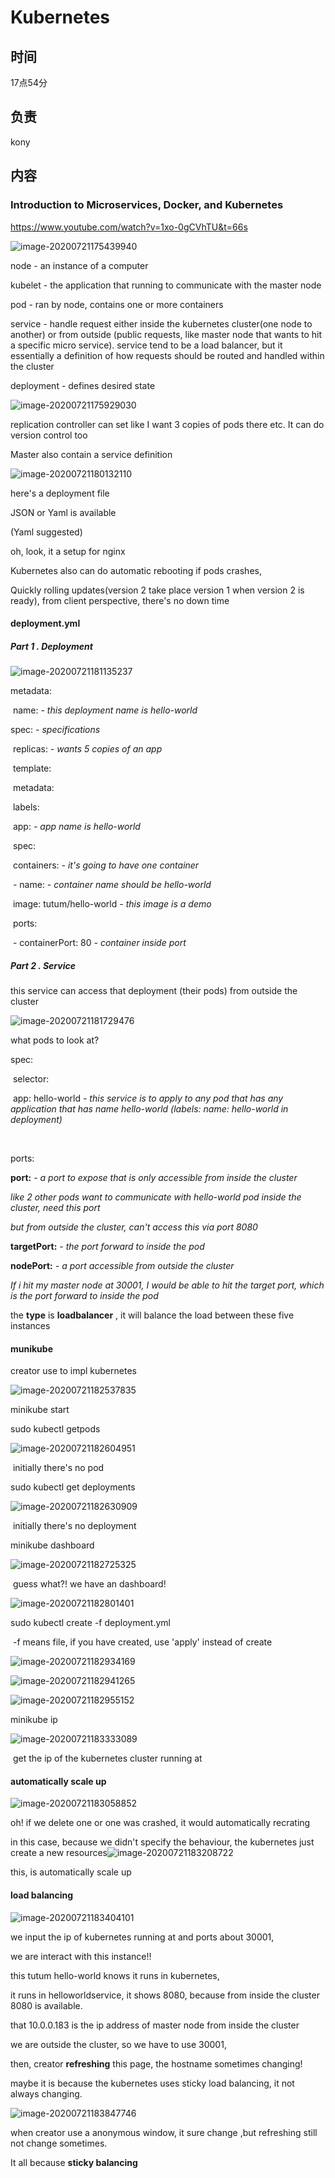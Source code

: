 # Kubernetes

## 时间

17点54分

## 负责

kony

## 内容

### Introduction to Microservices, Docker, and Kubernetes

https://www.youtube.com/watch?v=1xo-0gCVhTU&t=66s

![image-20200721175439940](Kubernetes.assets/image-20200721175439940.png)

node - an instance of a computer 

kubelet - the application that running to communicate with the master node

pod - ran by node, contains one or more containers

service - handle request either inside the kubernetes cluster(one node to another) or from outside (public requests, like master node that wants to hit a specific micro service). service tend to be a load balancer, but it essentially a definition of how requests should be routed and handled within the cluster

deployment - defines desired state



![image-20200721175929030](Kubernetes.assets/image-20200721175929030.png)

replication controller can set like I want 3 copies of pods there etc. It can do version control too

Master also contain a service definition

![image-20200721180132110](Kubernetes.assets/image-20200721180132110.png)

here's a deployment file

JSON or Yaml is available

(Yaml suggested)

oh, look, it a setup for nginx

Kubernetes also can do automatic rebooting if pods crashes,

Quickly rolling updates(version 2 take place version 1 when version 2 is ready), from client perspective, there's no down time

#### deployment.yml

##### Part 1 . Deployment

![image-20200721181135237](Kubernetes.assets/image-20200721181135237.png)

metadata:

​	name: *- this deployment name is hello-world*

spec: *- specifications*

​	replicas: *- wants 5 copies of an app*

​	template: 

​		metadata:

​			labels:

​				app: - *app name is hello-world*

​		spec:

​			containers: *- it's going to have one container*

​				-	 name: *- container name should be hello-world*

​					   image: tutum/hello-world *- this image is a demo* 

​					   ports:

​							-	containerPort: 80 *- container inside port*

##### Part 2 . Service

this service can access that deployment (their pods) from outside the cluster

![image-20200721181729476](Kubernetes.assets/image-20200721181729476.png)

what pods to look at?

spec:

​	selector:

​		app: hello-world *- this service is to apply to any pod that has any application that has name hello-world (labels: name: hello-world in deployment)*

​	

ports:

**port:** *- a port to expose that is only accessible from inside the cluster*

*like 2 other pods want to communicate with hello-world pod inside the cluster, need this port*

*but from outside the cluster, can't access this via port 8080*

**targetPort:** *- the port forward to inside the pod* 

**nodePort:** *- a port accessible from outside the cluster*

*If i hit my master node at 30001, I would be able to hit the target port, which is the port forward to inside the pod*



the **type** is **loadbalancer** , it will balance the load between these five instances

#### munikube

creator use to impl kubernetes

![image-20200721182537835](Kubernetes.assets/image-20200721182537835.png)

minikube start

sudo kubectl getpods

![image-20200721182604951](Kubernetes.assets/image-20200721182604951.png)

​					initially there's no pod

sudo kubectl get deployments

![image-20200721182630909](Kubernetes.assets/image-20200721182630909.png)

​					initially there's no deployment

minikube dashboard

![image-20200721182725325](Kubernetes.assets/image-20200721182725325.png)

​					guess what?! we have an dashboard!

![image-20200721182801401](Kubernetes.assets/image-20200721182801401.png)

sudo kubectl create -f deployment.yml

​			-f means file, if you have created, use 'apply' instead of create

![image-20200721182934169](Kubernetes.assets/image-20200721182934169.png)

![image-20200721182941265](Kubernetes.assets/image-20200721182941265.png)

![image-20200721182955152](Kubernetes.assets/image-20200721182955152.png)

minikube ip

![image-20200721183333089](Kubernetes.assets/image-20200721183333089.png)

​			get the ip of the kubernetes cluster running at



#### automatically scale up

![image-20200721183058852](Kubernetes.assets/image-20200721183058852.png)

oh! if we delete one or one was crashed, it would automatically recrating

in this case, because we didn't specify the behaviour, the kubernetes just create a new resources![image-20200721183208722](Kubernetes.assets/image-20200721183208722.png)

this, is automatically scale up

#### load balancing

![image-20200721183404101](Kubernetes.assets/image-20200721183404101.png)

we input the ip of kubernetes running at and ports about 30001,

we are interact with this instance!!

this tutum hello-world knows it runs in kubernetes, 

it runs in helloworldservice, it shows 8080, because from inside the cluster 8080 is available. 

that 10.0.0.183 is the ip address of master node from inside the cluster

we are outside the cluster, so we have to use 30001,

then, creator **refreshing** this page, the hostname sometimes changing!

maybe it is because the kubernetes uses sticky load balancing, it not always changing.

![image-20200721183847746](Kubernetes.assets/image-20200721183847746.png)

when creator use a anonymous window, it sure change ,but refreshing still not change sometimes.

It all because **sticky balancing** 
